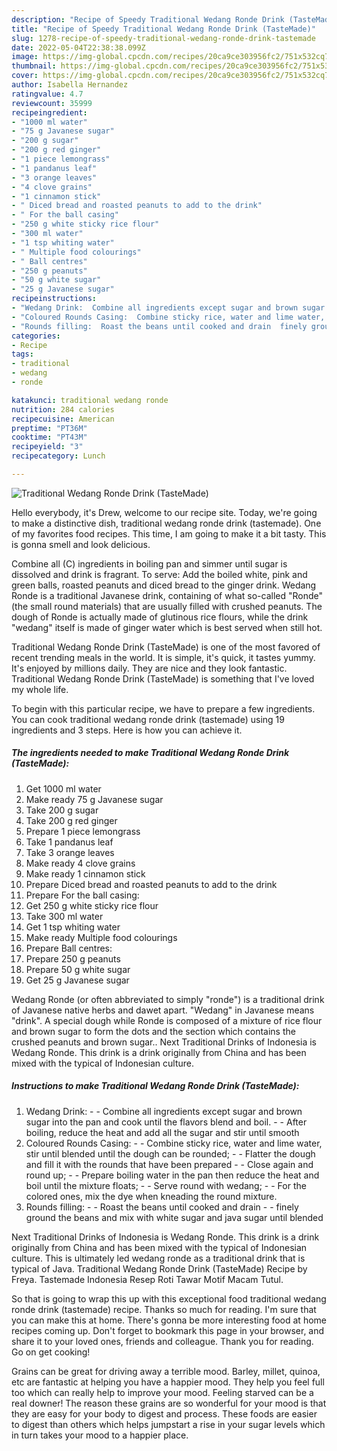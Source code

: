 ```yaml
---
description: "Recipe of Speedy Traditional Wedang Ronde Drink (TasteMade)"
title: "Recipe of Speedy Traditional Wedang Ronde Drink (TasteMade)"
slug: 1278-recipe-of-speedy-traditional-wedang-ronde-drink-tastemade
date: 2022-05-04T22:38:38.099Z
image: https://img-global.cpcdn.com/recipes/20ca9ce303956fc2/751x532cq70/traditional-wedang-ronde-drink-tastemade-recipe-main-photo.jpg
thumbnail: https://img-global.cpcdn.com/recipes/20ca9ce303956fc2/751x532cq70/traditional-wedang-ronde-drink-tastemade-recipe-main-photo.jpg
cover: https://img-global.cpcdn.com/recipes/20ca9ce303956fc2/751x532cq70/traditional-wedang-ronde-drink-tastemade-recipe-main-photo.jpg
author: Isabella Hernandez
ratingvalue: 4.7
reviewcount: 35999
recipeingredient:
- "1000 ml water"
- "75 g Javanese sugar"
- "200 g sugar"
- "200 g red ginger"
- "1 piece lemongrass"
- "1 pandanus leaf"
- "3 orange leaves"
- "4 clove grains"
- "1 cinnamon stick"
- " Diced bread and roasted peanuts to add to the drink"
- " For the ball casing"
- "250 g white sticky rice flour"
- "300 ml water"
- "1 tsp whiting water"
- " Multiple food colourings"
- " Ball centres"
- "250 g peanuts"
- "50 g white sugar"
- "25 g Javanese sugar"
recipeinstructions:
- "Wedang Drink:  Combine all ingredients except sugar and brown sugar into the pan and cook until the flavors blend and boil.  After boiling, reduce the heat and add all the sugar and stir until smooth"
- "Coloured Rounds Casing:  Combine sticky rice, water and lime water, stir until blended until the dough can be rounded;  Flatter the dough and fill it with the rounds that have been prepared  Close again and round up;  Prepare boiling water in the pan then reduce the heat and boil until the mixture floats;  Serve round with wedang;  For the colored ones, mix the dye when kneading the round mixture."
- "Rounds filling:  Roast the beans until cooked and drain  finely ground the beans and mix with white sugar and java sugar until blended"
categories:
- Recipe
tags:
- traditional
- wedang
- ronde

katakunci: traditional wedang ronde 
nutrition: 284 calories
recipecuisine: American
preptime: "PT36M"
cooktime: "PT43M"
recipeyield: "3"
recipecategory: Lunch

---
```



![Traditional Wedang Ronde Drink (TasteMade)](https://img-global.cpcdn.com/recipes/20ca9ce303956fc2/751x532cq70/traditional-wedang-ronde-drink-tastemade-recipe-main-photo.jpg)

Hello everybody, it's Drew, welcome to our recipe site. Today, we're going to make a distinctive dish, traditional wedang ronde drink (tastemade). One of my favorites food recipes. This time, I am going to make it a bit tasty. This is gonna smell and look delicious.

Combine all (C) ingredients in boiling pan and simmer until sugar is dissolved and drink is fragrant. To serve: Add the boiled white, pink and green balls, roasted peanuts and diced bread to the ginger drink. Wedang Ronde is a traditional Javanese drink, containing of what so-called &#34;Ronde&#34; (the small round materials) that are usually filled with crushed peanuts. The dough of Ronde is actually made of glutinous rice flours, while the drink &#34;wedang&#34; itself is made of ginger water which is best served when still hot.

Traditional Wedang Ronde Drink (TasteMade) is one of the most favored of recent trending meals in the world. It is simple, it's quick, it tastes yummy. It's enjoyed by millions daily. They are nice and they look fantastic. Traditional Wedang Ronde Drink (TasteMade) is something that I've loved my whole life.


To begin with this particular recipe, we have to prepare a few ingredients. You can cook traditional wedang ronde drink (tastemade) using 19 ingredients and 3 steps. Here is how you can achieve it.

<!--inarticleads1-->

##### The ingredients needed to make Traditional Wedang Ronde Drink (TasteMade):

1. Get 1000 ml water
1. Make ready 75 g Javanese sugar
1. Take 200 g sugar
1. Take 200 g red ginger
1. Prepare 1 piece lemongrass
1. Take 1 pandanus leaf
1. Take 3 orange leaves
1. Make ready 4 clove grains
1. Make ready 1 cinnamon stick
1. Prepare  Diced bread and roasted peanuts to add to the drink
1. Prepare  For the ball casing:
1. Get 250 g white sticky rice flour
1. Take 300 ml water
1. Get 1 tsp whiting water
1. Make ready  Multiple food colourings
1. Prepare  Ball centres:
1. Prepare 250 g peanuts
1. Prepare 50 g white sugar
1. Get 25 g Javanese sugar


Wedang Ronde (or often abbreviated to simply &#34;ronde&#34;) is a traditional drink of Javanese native herbs and dawet apart. &#34;Wedang&#34; in Javanese means &#34;drink&#34;. A special dough while Ronde is composed of a mixture of rice flour and brown sugar to form the dots and the section which contains the crushed peanuts and brown sugar.. Next Traditional Drinks of Indonesia is Wedang Ronde. This drink is a drink originally from China and has been mixed with the typical of Indonesian culture. 

<!--inarticleads2-->

##### Instructions to make Traditional Wedang Ronde Drink (TasteMade):

1. Wedang Drink: -  - Combine all ingredients except sugar and brown sugar into the pan and cook until the flavors blend and boil. -  - After boiling, reduce the heat and add all the sugar and stir until smooth
1. Coloured Rounds Casing: -  - Combine sticky rice, water and lime water, stir until blended until the dough can be rounded; -  - Flatter the dough and fill it with the rounds that have been prepared -  - Close again and round up; -  - Prepare boiling water in the pan then reduce the heat and boil until the mixture floats; -  - Serve round with wedang; -  - For the colored ones, mix the dye when kneading the round mixture.
1. Rounds filling: -  - Roast the beans until cooked and drain -  - finely ground the beans and mix with white sugar and java sugar until blended


Next Traditional Drinks of Indonesia is Wedang Ronde. This drink is a drink originally from China and has been mixed with the typical of Indonesian culture. This is ultimately led wedang ronde as a traditional drink that is typical of Java. Traditional Wedang Ronde Drink (TasteMade) Recipe by Freya. Tastemade Indonesia Resep Roti Tawar Motif Macam Tutul. 

So that is going to wrap this up with this exceptional food traditional wedang ronde drink (tastemade) recipe. Thanks so much for reading. I'm sure that you can make this at home. There's gonna be more interesting food at home recipes coming up. Don't forget to bookmark this page in your browser, and share it to your loved ones, friends and colleague. Thank you for reading. Go on get cooking!

Grains can be great for driving away a terrible mood. Barley, millet, quinoa, etc are fantastic at helping you have a happier mood. They help you feel full too which can really help to improve your mood. Feeling starved can be a real downer! The reason these grains are so wonderful for your mood is that they are easy for your body to digest and process. These foods are easier to digest than others which helps jumpstart a rise in your sugar levels which in turn takes your mood to a happier place.

